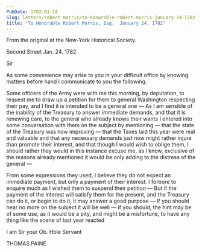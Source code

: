 ```yaml
---
PubDate: 1782-01-24
Slug: letters/robert-morris/to-honorable-robert-morris-january-24-1782
title: "To Honorable Robert Morris, Esq.  January 24, 1782"
---
```


   From the original at the New-York Historical Society.

   Second Street Jan. 24. 1782

   Sir

   As some convenience may arise to you in your difficult office by knowing
   matters before hand I communicate to you the following.

   Some officers of the Army were with me this morning, by deputation, to
   request me to draw up a petition for them to general Washington respecting
   their pay, and I find it is intended to be a general one &mdash; As I am sensible
   of the inability of the Treasury to answer immediate demands, and that it
   is renewing care, to the general who already knows their wants I entered
   into some conversation with them on the subject by mentioning &mdash; that the
   state of the Treasury was now improving &mdash; that the Taxes laid this year were
   real and valuable and that any necessary demands just now might rather
   injure than promote their interest, and that though I would wish to oblige
   them, I should rather they would in this instance excuse me, as I know,
   exclusive of the reasons already mentioned it would be only adding to the
   distress of the general &mdash;

   From some expressions they used, I believe they do not expect an immediate
   payment, but only a payment of their interest. I forbore to enquire much as
   I wished them to suspend their petition &mdash; But if the payment of the
   interest will satisfy them for the present, and the Treasury can do it, or
   begin to do it, it may answer a good purpose &mdash; If you should hear no more
   on the subject it will be well &mdash; if you should, the hint may be of some
   use, as it would be a pity, and might be a misfortune, to have any thing like
   the scene of last year reacted

   I am Sir your Ob. Hble Servant

   THOMAS PAINE


